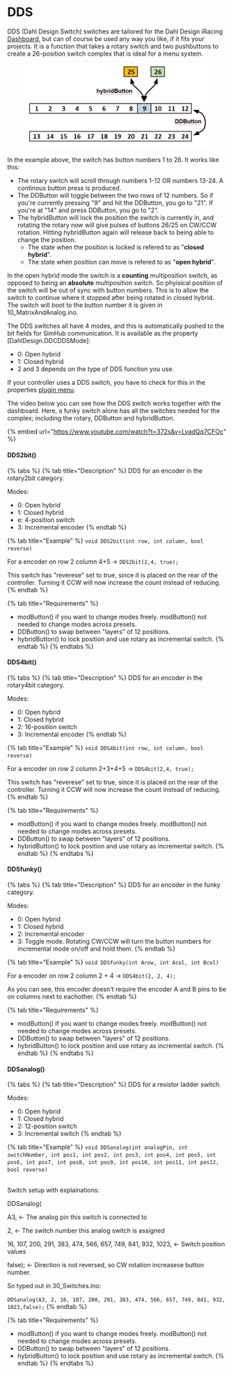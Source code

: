 # DDS

DDS (Dahl Design Switch) switches are tailored for the Dahl Design iRacing [Dashboard](https://app.gitbook.com/o/Gk9mLLIOB4bOKrDCqIdJ/s/49tDWuDHhTQtCQdHWIW5/), but can of course be used any way you like, if it fits your projects. It is a function that takes a rotary switch and two pushbuttons to create a 26-position switch complex that is ideal for a menu system.&#x20;

<figure><img src="../.gitbook/assets/image (1).png" alt=""><figcaption></figcaption></figure>

In the example above, the switch has button numbers 1 to 26. It works like this:

* The rotary switch will scroll through numbers 1-12 OR numbers 13-24. A continous button press is produced.
* The DDButton will toggle between the two rows of 12 numbers. So if you're currently pressing "9" and hit the DDButton, you go to "21". If you're at "14" and press DDButton, you go to "2".&#x20;
* The hybridButton will lock the position the switch is currently in, and rotating the rotary now will give pulses of buttons 26/25 on CW/CCW rotation. Hitting hybridButton again will release back to being able to change the position.&#x20;
  * The state when the position is locked is refered to as "**closed hybrid**".
  * The state when position can move is refered to as "**open hybrid**".&#x20;

In the open hybrid mode the switch is a **counting** multiposition switch, as opposed to being an **absolute** multiposition switch. So phyisical position of the switch will be out of sync with button numbers. This is to allow the switch to continue where it stopped after being rotated in closed hybrid. The switch will boot to the button number it is given in 10\_MatrixAndAnalog.ino.

The DDS switches all have 4 modes, and this is automatically pushed to the bit fields for SimHub communication. It is available as the property \[DahlDesign.DDCDDSMode]:

* 0: Open hybrid
* 1: Closed hybrid
* 2 and 3 depends on the type of DDS function you use.

If your controller uses a DDS switch, you have to check for this in the properties [plugin menu](https://app.gitbook.com/s/d2E1GdYd97jTQlTu0Drn/introduction/plugin-menu).

The video below you can see how the DDS switch works together with the dashboard. Here, a funky switch alone has all the switches needed for the complex; including the rotary, DDButton and hybridButton.&#x20;

{% embed url="https://www.youtube.com/watch?t=372s&v=LvadQq7CFOc" %}

#### DDS2bit()

{% tabs %}
{% tab title="Description" %}
DDS for an encoder in the rotary2bit category.&#x20;

Modes:

* 0: Open hybrid
* 1: Closed hybrid
* e: 4-position switch
* 3: Incremental encoder
{% endtab %}

{% tab title="Example" %}
`void DDS2bit(int row, int column, bool reverse)`

For a encoder on row 2 column 4+5 -> `DDS2bit(2,4, true);`

This switch has "reverese" set to true, since it is placed on the rear of the controller. Turning it CCW will now increase the count instead of reducing.&#x20;
{% endtab %}

{% tab title="Requirements" %}
* modButton() if you want to change modes freely. modButton() not needed to change modes across presets.&#x20;
* DDButton() to swap between "layers" of 12 positions.
* hybridButton() to lock position and use rotary as incremental switch.
{% endtab %}
{% endtabs %}

#### DDS4bit()

{% tabs %}
{% tab title="Description" %}
DDS for an encoder in the rotary4bit category.&#x20;

Modes:

* 0: Open hybrid
* 1: Closed hybrid
* 2: 16-position switch
* 3: Incremental encoder
{% endtab %}

{% tab title="Example" %}
`void DDS4bit(int row, int column, bool reverse)`

For a encoder on row 2 column 2+3+4+5 -> `DDS4bit(2,4, true);`

This switch has "reverese" set to true, since it is placed on the rear of the controller. Turning it CCW will now increase the count instead of reducing.&#x20;
{% endtab %}

{% tab title="Requirements" %}
* modButton() if you want to change modes freely. modButton() not needed to change modes across presets.&#x20;
* DDButton() to swap between "layers" of 12 positions.
* hybridButton() to lock position and use rotary as incremental switch.
{% endtab %}
{% endtabs %}

#### DDSfunky()

{% tabs %}
{% tab title="Description" %}
DDS for an encoder in the funky category.&#x20;

Modes:

* 0: Open hybrid
* 1: Closed hybrid
* 2: Incremental encoder
* 3: Toggle mode. Rotating CW/CCW will turn the button numbers for incremental mode on/off and hold them.&#x20;
{% endtab %}

{% tab title="Example" %}
`void DDSfunky(int Arow, int Acol, int Bcol)`

For a encoder on row 2 column 2 + 4 -> `DDS4bit(2, 2, 4);`

As you can see, this encoder doesn't require the encoder A and B pins to be on columns next to eachother.&#x20;
{% endtab %}

{% tab title="Requirements" %}
* modButton() if you want to change modes freely. modButton() not needed to change modes across presets.&#x20;
* DDButton() to swap between "layers" of 12 positions.
* hybridButton() to lock position and use rotary as incremental switch.
{% endtab %}
{% endtabs %}

#### DDSanalog()

{% tabs %}
{% tab title="Description" %}
DDS for a resistor ladder switch.

Modes:

* 0: Open hybrid
* 1: Closed hybrid
* 2: 12-position switch
* 3: Incremental switch
{% endtab %}

{% tab title="Example" %}
`void DDSanalog(int analogPin, int switchNumber, int pos1, int pos2, int pos3, int pos4, int pos5, int pos6, int pos7, int pos8, int pos9, int pos10, int pos11, int pos12, bool reverse)`

\
Switch setup with explainations:

DDSanalog(

A3, <- The analog pin this switch is connected to

2, <- The switch number this analog switch is assigned

16, 107, 200, 291, 383, 474, 566, 657, 749, 841, 932, 1023, <- Switch position values

false); <- Direction is not reversed, so CW rotation increasese button number.



So typed out in 30\_Switches.ino:

`DDSanalog(A3, 2, 16, 107, 200, 291, 383, 474, 566, 657, 749, 841, 932, 1023,false);`
{% endtab %}

{% tab title="Requirements" %}
* modButton() if you want to change modes freely. modButton() not needed to change modes across presets.&#x20;
* DDButton() to swap between "layers" of 12 positions.
* hybridButton() to lock position and use rotary as incremental switch.
{% endtab %}
{% endtabs %}
